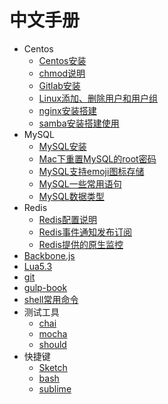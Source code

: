 # 中文手册

- Centos 
    - [Centos安装](Centos/contos.md)
    - [chmod说明](Centos/chmod.md)
    - [Gitlab安装](Centos/gitlab安装.md)
    - [Linux添加、删除用户和用户组](Centos/Linux添加、删除用户和用户组.md)
    - [nginx安装搭建](Centos/nginx.md)
    - [samba安装搭建使用](Centos/samba.md)
- MySQL
    - [MySQL安装](MySQL/mysql安装.md)
    - [Mac下重置MySQL的root密码](MySQL/Mac下重置MySQL的root密码.md)
    - [MySQL支持emoji图标存储](MySQL/让MySQL支持emoji图标存储.md)
    - [MySQL一些常用语句](MySQL/MySQL一些常用语句.md)
    - [MySQL数据类型](MySQL/MySQL数据类型.md)
- Redis
    - [Redis配置说明](Redis/Redis配置说明.md)
    - [Redis事件通知发布订阅](Redis/Redis事件通知发布订阅.md)
    - [Redis提供的原生监控](Redis/Redis提供的原生监控.md)
- [Backbone.js](http://jaywcjlove.github.io/handbook/index.html)
- [Lua5.3](http://jaywcjlove.github.io/handbook/html/Lua5.3.html)
- [git](http://jaywcjlove.github.io/handbook/html/git.html)
- [gulp-book](http://jaywcjlove.github.io/handbook/html/gulp-book.html)
- [shell常用命令](http://jaywcjlove.github.io/handbook/html/shell%E5%B8%B8%E7%94%A8%E5%91%BD%E4%BB%A4.html)
- 测试工具
    - [chai](http://jaywcjlove.github.io/handbook/html/%E6%B5%8B%E8%AF%95%E5%B7%A5%E5%85%B7/chai.html)
    - [mocha](http://jaywcjlove.github.io/handbook/html/%E6%B5%8B%E8%AF%95%E5%B7%A5%E5%85%B7/mocha.html)
    - [should](http://jaywcjlove.github.io/handbook/html/%E6%B5%8B%E8%AF%95%E5%B7%A5%E5%85%B7/should.html)
- 快捷键
    - [Sketch](http://jaywcjlove.github.io/handbook/html/Shortcuts/Sketch.html)
    - [bash](http://jaywcjlove.github.io/handbook/html/Shortcuts/bash.html)
    - [sublime](http://jaywcjlove.github.io/handbook/html/Shortcuts/sublime.html)